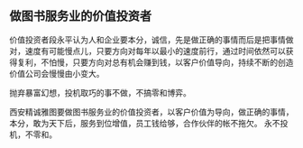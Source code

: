 ## 做图书服务业的价值投资者
价值投资者段永平认为人和企业要本分，诚信，先是做正确的事情而后是把事情做对，速度有可能慢点儿，只要方向对每年以最小的速度前行，通过时间依然可以获得复利，不怕慢，只要方向对总有机会赚到钱，以客户价值导向，持续不断的创造价值公司会慢慢由小变大。

抛弃暴富幻想，投机取巧的事不做，不搞零和博弈。

西安精诚雅图要做图书服务业的价值投资者，以客户价值为导向，做正确的事情，本分，敢为天下后，服务到位增值，员工钱给够，合作伙伴的帐不拖欠。
永不投机，不零和。